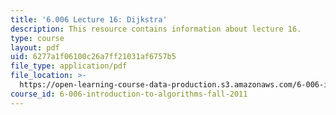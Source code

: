 ```yaml
---
title: '6.006 Lecture 16: Dijkstra'
description: This resource contains information about lecture 16.
type: course
layout: pdf
uid: 6277a1f06100c26a7ff21031af6757b5
file_type: application/pdf
file_location: >-
  https://open-learning-course-data-production.s3.amazonaws.com/6-006-introduction-to-algorithms-fall-2011/6277a1f06100c26a7ff21031af6757b5_MIT6_006F11_lec16.pdf
course_id: 6-006-introduction-to-algorithms-fall-2011
---
```

